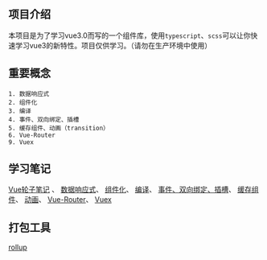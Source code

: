 ## 项目介绍
本项目是为了学习vue3.0而写的一个组件库，使用`typescript`、`scss`可以让你快速学习vue3的新特性。项目仅供学习。（请勿在生产环境中使用）
## 重要概念
    1. 数据响应式
    2. 组件化
    3. 编译
    4. 事件、双向绑定、插槽
    5. 缓存组件、动画（transition）
    6. Vue-Router
    9. Vuex

## 学习笔记

[Vue轮子笔记](https://www.yuque.com/yixiu-wrtcu/qyx5op/og5y2r) 、
[数据响应式]()、
[组件化]()、
[编译]()、
[事件、双向绑定、插槽]()、
[缓存组件]()、
[动画]()、
[Vue-Router]()、
[Vuex]()

## 打包工具

[rollup]()
